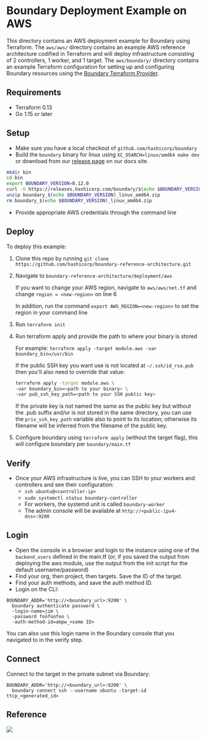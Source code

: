 # Boundary Deployment Example on AWS
This directory contains an AWS deployment example for Boundary using Terraform. The `aws/aws/` directory contains an example AWS reference architecture codified in Terraform and will deploy infrastructure consisting of 2 controllers, 1 worker, and 1 target. The `aws/boundary/` directory contains an example Terraform configuration for setting up and configuring Boundary resources using the [Boundary Terraform Provider](https://github.com/hashicorp/terraform-provider-boundary).

## Requirements
- Terraform 0.13
- Go 1.15 or later 

## Setup
- Make sure you have a local checkout of `github.com/hashicorp/boundary`
- Build the `boundary` binary for linux using `XC_OSARCH=linux/amd64 make dev` or download from our [release page](https://boundaryproject.io/) on our docs site.
```bash
mkdir bin
cd bin
export BOUNDARY_VERSION=0.12.0
curl -O https://releases.hashicorp.com/boundary/$(echo $BOUNDARY_VERSION)/boundary_$(echo $BOUNDARY_VERSION)_linux_amd64.zip
unzip boundary_$(echo $BOUNDARY_VERSION)_linux_amd64.zip
rm boundary_$(echo $BOUNDARY_VERSION)_linux_amd64.zip
```
- Provide appropriate AWS credentials through the command line

## Deploy
To deploy this example:

1. Clone this repo by running `git clone https://github.com/hashicorp/boundary-reference-architecture.git`
2. Navigate to `boundary-reference-architecture/deployment/aws`
    
    If you want to change your AWS region, navigate to `aws/aws/net.tf` and change `region = <new-region>` on line 6
    
    In addition, run the command `export AWS_REGION=<new-region>` to set the region in your command line
3. Run `terraform init`
4. Run terraform apply and provide the path to where your binary is stored 

    For example: `terraform apply -target module.aws -var boundary_bin=/usr/bin`  

    If the public SSH key you want use is not located at `~/.ssh/id_rsa.pub` then you'll also need to override that value:
    ```bash
    terraform apply -target module.aws \
    -var boundary_bin=<path to your binary> \
    -var pub_ssh_key_path=<path to your SSH public key>
    ```
    If the private key is not named the same as the public key but without the .pub suffix and/or is not stored in the same directory, you can use the `priv_ssh_key_path` variable also to point to its location; otherwise its filename will be inferred from the filename of the public key.

6. Configure boundary using `terraform apply` (without the target flag), this will configure boundary per `boundary/main.tf`

## Verify
- Once your AWS infrastructure is live, you can SSH to your workers and controllers and see their configuration:
  - `ssh ubuntu@<controller-ip>`
  - `sudo systemctl status boundary-controller`
  - For workers, the systemd unit is called `boundary-worker`
  - The admin console will be available at `http://<public-ipv4-dns>:9200`

## Login
- Open the console in a browser and login to the instance using one of the `backend_users` defined in the main.tf (or, if you saved the output from deploying the aws module, use the output from the init script for the default username/password)
- Find your org, then project, then targets. Save the ID of the target. 
- Find your auth methods, and save the auth method ID.
- Login on the CLI: 

```
BOUNDARY_ADDR='http://<boundary_url>:9200' \
  boundary authenticate password \
  -login-name=jim \
  -password foofoofoo \
  -auth-method-id=ampw_<some ID>
```

You can also use this login name in the Boundary console that you navigated to in the verify step.

## Connect

Connect to the target in the private subnet via Boundary:

```
BOUNDARY_ADDR='http://<boundary_url>:9200' \
  boundary connect ssh --username ubuntu -target-id ttcp_<generated_id>
```

## Reference
![](arch.png)
